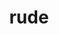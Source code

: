 ---
category: 4-letters
denotation: null
name: rude
reference_link: https://www.etymonline.com/word/rude
root_language: null
root_name: null
title: rude
type: free
word_sums:
- respelling: rude
  sum: 'Rude + '
---